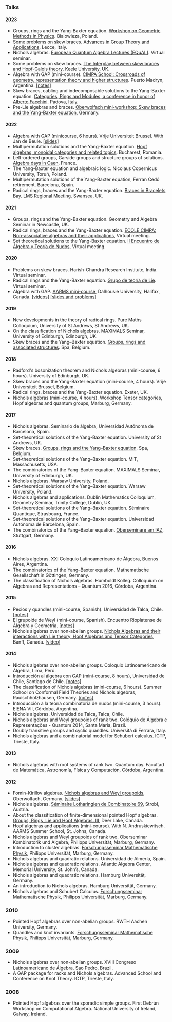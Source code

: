### Talks 

#### 2023

* Groups, rings and the Yang-Baxter equation. [Workshop on Geometric Methods in Physics](https://wgmp.uwb.edu.pl). Bialowieza, Poland.
* Some problems on skew braces. [Advances in Group Theory and Applications](https://www.advgrouptheory.com/agta2023/). Lecce, Italy.
* Nichols algebras. [European Quantum Algebra Lectures (EQuAL)](https://sites.google.com/view/equalseminar/home). Virtual seminar.
* Some problems on skew braces. [The Interplay between skew braces and Hopf-Galois theory](https://interplaysbhg.github.io). Keele University, UK. 
* Algebra with GAP (mini-course). [CIMPA School: Crossroads of geometry, representation theory and higher structures](https://crossroads-2023.github.io). Puerto Madryn, Argentina. [[notes]](https://crossroads-2023.github.io/vendramin/gap.pdf)
* Skew braces, cabling and indecomposable solutions to the Yang-Baxter equation. [Categories, Rings and Modules, a conference in honor of Alberto Facchini](https://events.math.unipd.it/CRaM/). Padova, Italy.
* Pre-Lie algebras and braces. [Oberwolfach mini-workshop: Skew braces and the Yang-Baxter equation](https://www.mfo.de/occasion/2309a/www_view), Germany. 

#### 2022

* Algebra with GAP (minicourse, 6 hours). Vrije Universiteit Brussel. With Jan de Beule. [[slides]](notes/vub.tar.bz2)
* Multipermutation solutions and the Yang-Baxter equation. [Hopf algebras, monoidal categories and related topics](https://hopfconferencebuch.wixsite.com/website). Bucharest, Romania. 
* Left-ordered groups, Garside groups and structure groups of solutions. [Algebra days in Caen](https://lebed.users.lmno.cnrs.fr/AlgebraDays2022.html), France.
* The Yang-Baxter equation and algebraic logic. Nicolaus Copernicus University, Toruń, Poland. 
* Multipermutation solutions of the Yang-Baxter equation, Ferran Cedó retirement. Barcelona, Spain.
* Radical rings, braces and the Yang-Baxter equation. [Braces in Bracelets Bay. LMS Regional Meeting](https://sites.google.com/view/lmsmeetingbracesinbraceletbay/home). Swansea, UK.
  
#### 2021

* Groups, rings and the Yang-Baxter equation. Geometry and Algebra Seminar in Newcastle, UK.
* Radical rings, braces and the Yang-Baxter equation. [ECOLE CIMPA: Non-associative algebras and their applications](https://sites.google.com/view/cimpa2020madagascar/), Virtual meeting.
* Set theoretical solutions to the Yang-Baxter equation. [II Encuentro de Álgebra y Teoría de Nudos](https://matematica.uv.cl/grupoAtN/encuentro/2021/), Virtual meeting.

#### 2020

* Problems on skew braces. Harish-Chandra Research Institute, India. Virtual seminar.
* Radical rings and the Yang-Baxter equation. [Grupo de teoría de Lie](http://teoriadelie.famaf.unc.edu.ar/seminario/). Virtual seminar.
* Algebra with GAP. [AARMS mini-course](https://aarms.math.ca/event/mini-course-on-gap/), Dalhousie University, Halifax, Canada. [[videos]](http://www.mathstat.dal.ca/~selinger/minicourse-gap/) [[slides and problems]](notes/dalhousi.tar.gz)
 
#### 2019

* New developments in the theory of radical rings. Pure Maths Colloquium, University of St Andrews, St Andrews, UK.
* On the classification of Nichols algebras. MAXIMALS Seminar, University of Edinburgh, Edinburgh, UK.
* Skew braces and the Yang–Baxter equation. [Groups, rings and associated structures](http://www.ilariacolazzo.info/spa2019/). Spa, Belgium.

#### 2018

* Radford's bosonization theorem and Nichols algebras (mini-course, 6 hours). University of Edinburgh, UK. 
* Skew braces and the Yang-Baxter equation (mini-course, 4 hours). Vrije Universiteit Brussel, Belgium. 
* Radical rings, braces and the Yang-Baxter equation. Exeter, UK.
* Nichols algebras (mini-course, 4 hours). Workshop Tensor categories, Hopf algebras and quantum groups, Marburg, Germany. 

#### 2017

* Nichols algebras. Seminario de álgebra, Universidad Autónoma de Barcelona, Spain. 
* Set-theoretical solutions of the Yang-Baxter equation. University of St Andrews, UK.
* Skew braces. [Groups, rings and the Yang–Baxter equation](http://www.ilariacolazzo.info/spa2017/). Spa, Belgium.
* Set-theoretical solutions of the Yang–Baxter equation. MIT, Massachusetts, USA. 
* The combinatorics of the Yang–Baxter equation. MAXIMALS Seminar, University of Edinburgh, UK. 
* Nichols algebras. Warsaw University, Poland. 
* Set-theoretical solutions of the Yang–Baxter equation. Warsaw University, Poland. 
* Nichols algebras and applications. Dublin Mathematics Colloquium, Geometry Seminar, Trinity College, Dublin, UK. 
* Set-theoretical solutions of the Yang–Baxter equation. Séminaire Quantique, Strasbourg, France. 
* Set-theoretical solutions of the Yang–Baxter equation. Universidad Autónoma de Barcelona, Spain. 
* The combinatorics of the Yang–Baxter equation. [Oberseminare am IAZ](https://pnp.mathematik.uni-stuttgart.de/iaz/iaz1/Oberseminar/oberseminar-algebra.html), Stuttgart, Germany.

#### 2016

* Nichols algebras. XXI Coloquio Latinoamericano de Álgebra, Buenos Aires, Argentina. 
* The combinatorics of the Yang–Baxter equation. Mathematische Gesellschaft in Göttingen, Germany. 
* The classification of Nichols algebras. Humboldt Kolleg. Colloquium on Algebras and Representations – Quantum 2016, Córdoba, Argentina. 

#### 2015

* Pecios y quandles (mini-course, Spanish). Universidad de Talca, Chile. [[notes]](notes/talca2015.pdf)
* El grupoide de Weyl (mini-course, Spanish). Encuentro Rioplatense de Álgebra y Geometría. [[notes]](notes/erag2015.pdf)
* Nichols algebras over non-abelian groups. [Nichols Algebras and their interactions with Lie theory, Hopf Algebras and Tensor Categories](https://www.birs.ca/events/2015/5-day-workshops/15w5053), Banff, Canada. [[video]](https://www.birs.ca/events/2015/5-day-workshops/15w5053/videos/watch/201509090901-Vendramin.html)

#### 2014

* Nichols algebras over non-abelian groups. Coloquio Latinoamericano de Álgebra, Lima, Perú. 
* Introducción al álgebra con GAP (mini-course, 8 hours), Universidad de Chile, Santiago de Chile. [[notes]](notes/GAP.pdf)
* The classification of Nichols algebras (mini-course, 6 hours). Summer School on Conformal Field Theories and Nichols algebras, Rauischholzhausen, Germany. [[notes]](notes/rauischholzhausen2014.pdf)
* Introducción a la teoría combinatoria de nudos (mini-course, 3 hours). ElENA VII, Córdoba, Argentina. 
* Nichols algebras. Universidad de Talca, Talca, Chile.
* Nichols algebras and Weyl groupoids of rank two. Colóquio de Álgebra e Representações - Quantum 2014, Santa Maria, Brazil. 
* Doubly transitive groups and cyclic quandles. Università di Ferrara, Italy. 
* Nichols algebras and a combinatorial model for Schubert calculus. ICTP, Trieste, Italy.

#### 2013

* Nichols algebras with root systems of rank two. Quantum day. Facultad de Matemática, Astronomía, Física y Computación, Córdoba, Argentina.  

#### 2012

* Fomin-Kirillov algebras. [Nichols algebras and Weyl groupoids](https://www.mfo.de/occasion/1240a/www_view), Oberwolfach, Germany. [[slides]](https://leandrovendramin.org/talks/2012/oberwolfach.pdf)
* Nichols algebras. [Séminaire Lotharingien de Combinatoire 69](https://www.emis.de/journals/SLC/wpapers/s69preface.html), Strobl, Austria. 
* About the classification of finite-dimensional pointed Hopf algebras. [Groups, Rings, Lie and Hopf Algebras. III](https://www.mun.ca/aac/workshops/past-workshops/2012/), Deer Lake, Canada.
* Hopf algebras and applications (mini-course). With N. Andruskiewitsch. AARMS Summer School, St. Johns, Canada. 
* Nichols algebras and Weyl groupoids of rank two. Oberseminar Kombinatorik und Algebra, Philipps Universität, Marburg, Germany. 
* Introduction to cluster algebras. [Forschungsseminar Mathematische Physik](https://www.mathematik.uni-marburg.de/~agricola/FS-Archiv.html), Philipps Universität, Marburg, Germany. 
* Nichols algebras and quadratic relations. Universidad de Almería, Spain. 
* Nichols algebras and quadratic relations. Atlantic Algebra Center, Memorial University, St. John’s, Canada.
* Nichols algebras and quadratic relations. Hamburg Universität, Germany.
* An introduction to Nichols algebras. Hamburg Universität, Germany. 
* Nichols algebras and Schubert Calculus. [Forschungsseminar Mathematische Physik](https://www.mathematik.uni-marburg.de/~agricola/FS-Archiv.html), Philipps Universität, Marburg, Germany. 

### 2010 

* Pointed Hopf algebras over non-abelian groups. RWTH Aachen University, Germany.
* Quandles and knot invariants. [Forschungsseminar Mathematische Physik](https://www.mathematik.uni-marburg.de/~agricola/FS-Archiv.html), Philipps Universität, Marburg, Germany.

### 2009

* Nichols algebras over non-abelian groups. XVIII Congreso Latinoamericano de Álgebra. Sao Pedro, Brazil.
* A GAP package for racks and Nichols algebras. Advanced School and Conference on Knot Theory. ICTP, Trieste, Italy.

### 2008

* Pointed Hopf algebras over the sporadic simple groups. First Debrún Workshop on Computational Algebra. National University of Ireland, Galway, Ireland.
